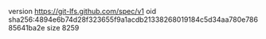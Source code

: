 version https://git-lfs.github.com/spec/v1
oid sha256:4894e6b74d28f323655f9a1acdb21338268019184c5d34aa780e78685641ba2e
size 8259
